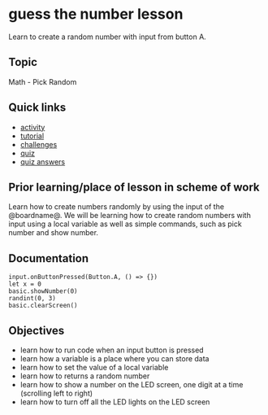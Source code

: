 # guess the number lesson

Learn to create a random number with input from button A.

## Topic

Math - Pick Random

## Quick links

* [activity](/lessons/guess-the-number/activity)
* [tutorial](/lessons/guess-the-number/tutorial)
* [challenges](/lessons/guess-the-number/challenges)
* [quiz](/lessons/guess-the-number/quiz)
* [quiz answers](/lessons/guess-the-number/quiz-answers)

## Prior learning/place of lesson in scheme of work

Learn how to create numbers randomly by using the input of the @boardname@. We will be learning how to create random numbers with input using a local variable as well as simple commands, such as pick number and show number.

## Documentation

```cards
input.onButtonPressed(Button.A, () => {})
let x = 0
basic.showNumber(0)
randint(0, 3)
basic.clearScreen()
```

## Objectives

* learn how to run code when an input button is pressed
* learn how a variable is a place where you can store data
* learn how to set the value of a local variable
* learn how to returns a random number
* learn how to show a number on the LED screen, one digit at a time (scrolling left to right)
* learn how to turn off all the LED lights on the LED screen
